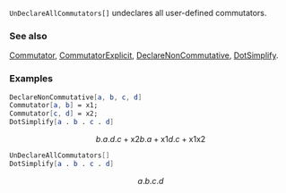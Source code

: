 `UnDeclareAllCommutators[]` undeclares all user-defined commutators.

### See also

[Commutator](Commutator), [CommutatorExplicit](CommutatorExplicit), [DeclareNonCommutative](DeclareNonCommutative), [DotSimplify](DotSimplify).

### Examples

```mathematica
DeclareNonCommutative[a, b, c, d]
Commutator[a, b] = x1;
Commutator[c, d] = x2;
DotSimplify[a . b . c . d]
```

$$b.a.d.c+\text{x2} b.a+\text{x1} d.c+\text{x1} \text{x2}$$

```mathematica
UnDeclareAllCommutators[]
DotSimplify[a . b . c . d]
```

$$a.b.c.d$$